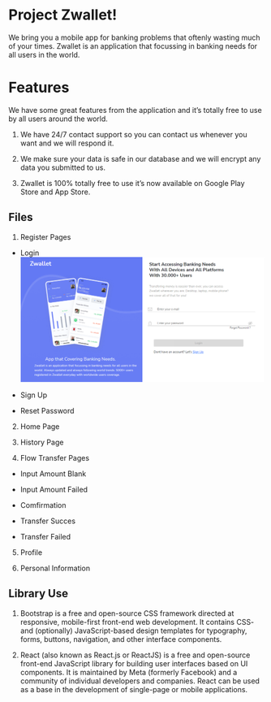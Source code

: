 # Project Zwallet!

We bring you a mobile app for banking problems that oftenly wasting much of your times. Zwallet is an application that focussing in banking needs for all users in the world.

  

# Features

  

We have some great features from the application and it’s totally free to use by all users around the world.

1. We have 24/7 contact support so you can contact us whenever you want and we will respond it.

2. We make sure your data is safe in our database and we will encrypt any data you submitted to us.

3. Zwallet is 100% totally free to use it’s now available on Google Play Store and App Store.

  

## Files

1. Register Pages

- Login 
	![](public/images/Login.png)	
- Sign Up

- Reset Password

2. Home Page

3. History Page

4. Flow Transfer Pages

- Input Amount Blank

- Input Amount Failed

- Comfirmation

- Transfer Succes

- Transfer Failed

5. Profile

6. Personal Information

  

## Library Use

1. Bootstrap is a free and open-source CSS framework directed at responsive, mobile-first front-end web development. It contains CSS- and (optionally) JavaScript-based design templates for typography, forms, buttons, navigation, and other interface components.

2. React (also known as React.js or ReactJS) is a free and open-source front-end JavaScript library for building user interfaces based on UI components. It is maintained by Meta (formerly Facebook) and a community of individual developers and companies. React can be used as a base in the development of single-page or mobile applications.
